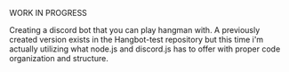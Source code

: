 WORK IN PROGRESS

Creating a discord bot that you can play hangman with. 
A previously created version exists in the Hangbot-test repository but this time i'm actually utilizing what node.js and discord.js has to offer with proper code organization and structure.
